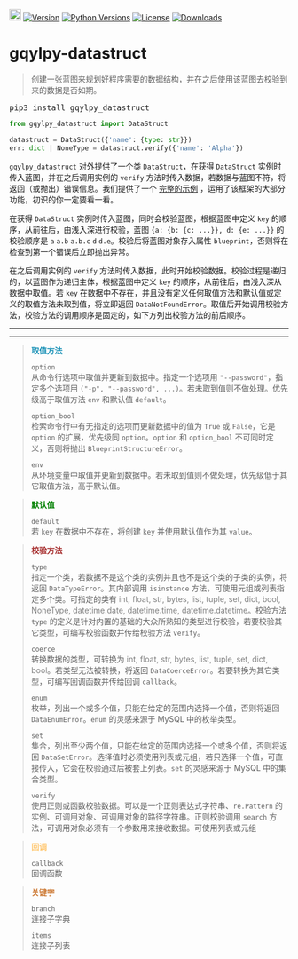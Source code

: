 [<img alt="LOGO" src="http://www.gqylpy.com/static/img/favicon.ico" height="21" width="21"/>](http://www.gqylpy.com)
[![Version](https://img.shields.io/pypi/v/gqylpy_datastruct)](https://pypi.org/project/gqylpy_datastruct/)
[![Python Versions](https://img.shields.io/pypi/pyversions/gqylpy_datastruct)](https://pypi.org/project/gqylpy_datastruct)
[![License](https://img.shields.io/pypi/l/gqylpy_datastruct)](https://github.com/gqylpy/gqylpy-datastruct/blob/master/LICENSE)
[![Downloads](https://pepy.tech/badge/gqylpy_datastruct/month)](https://pepy.tech/project/gqylpy_datastruct)

# gqylpy-datastruct

> 创建一张蓝图来规划好程序需要的数据结构，并在之后使用该蓝图去校验到来的数据是否如期。

<kbd>pip3 install gqylpy_datastruct</kbd>

```python
from gqylpy_datastruct import DataStruct

datastruct = DataStruct({'name': {type: str}})
err: dict | NoneType = datastruct.verify({'name': 'Alpha'})
```

`gqylpy_datastruct` 对外提供了一个类 `DataStruct`，在获得 `DataStruct` 实例时传入蓝图，并在之后调用实例的 `verify`
方法时传入数据，若数据与蓝图不符，将返回（或抛出）错误信息。我们提供了一个
[完整的示例](https://github.com/gqylpy/gqylpy-datastruct/blob/master/test.py) ，运用了该框架的大部分功能，初识的你一定要看一看。

在获得 `DataStruct` 实例时传入蓝图，同时会校验蓝图，根据蓝图中定义 `key` 的顺序，从前往后，由浅入深进行校验，蓝图
`{a: {b: {c: ...}}, d: {e: ...}}` 的校验顺序是 `a` `a.b` `a.b.c` `d` `d.e`。校验后将蓝图对象存入属性 
`blueprint`，否则将在检查到第一个错误后立即抛出异常。

在之后调用实例的 `verify` 方法时传入数据，此时开始校验数据。校验过程是递归的，以蓝图作为递归主体，根据蓝图中定义 `key`
的顺序，从前往后，由浅入深从数据中取值。若 `key` 在数据中不存在，并且没有定义任何取值方法和默认值或定义的取值方法未取到值，将立即返回
`DataNotFoundError`。取值后开始调用校验方法，校验方法的调用顺序是固定的，如下方列出校验方法的前后顺序。
___
___

> __<font color=#158fb5>取值方法</font>__
> 
> <kbd><kbd>`option`</kbd></kbd>  
> 从命令行选项中取值并更新到数据中。指定一个选项用 `"--password"`，指定多个选项用
`("-p", "--password", ...)`。若未取到值则不做处理。优先级高于取值方法 `env` 和默认值 `default`。
> 
> <kbd><kbd>`option_bool`</kbd></kbd>  
> 检索命令行中有无指定的选项而更新数据中的值为 `True` 或 `False`，它是 `option` 的扩展，优先级同 `option`。`option`
和 `option_bool` 不可同时定义，否则将抛出 `BlueprintStructureError`。
> 
> <kbd><kbd>`env`</kbd></kbd>  
> 从环境变量中取值并更新到数据中。若未取到值则不做处理，优先级低于其它取值方法，高于默认值。

> __<font color=green>默认值</font>__
> 
> <kbd><kbd>`default`</kbd></kbd>  
> 若 `key` 在数据中不存在，将创建 `key` 并使用默认值作为其 `value`。

> __<font color=brown>校验方法</font>__
> 
> <kbd><kbd>`type`</kbd></kbd>  
> 指定一个类，若数据不是这个类的实例并且也不是这个类的子类的实例，将返回 `DataTypeError`。其内部调用 `isinstance` 
方法，可使用元组或列表指定多个类。可指定的类有 <font color=gray>int, float, str, bytes, list, tuple, set, 
dict, bool, NoneType, datetime.date, datetime.time, datetime.datetime</font>。校验方法 `type`
的定义是针对内置的基础的大众所熟知的类型进行校验，若要校验其它类型，可编写校验函数并传给校验方法 `verify`。
> 
> <kbd><kbd>`coerce`</kbd></kbd>  
> 转换数据的类型，可转换为 <font color=gray>int, float, str, bytes, list, tuple, set, dict, 
bool</font>。若类型无法被转换，将返回 `DataCoerceError`。若要转换为其它类型，可编写回调函数并传给回调 `callback`。
> 
> <kbd><kbd>`enum`</kbd></kbd>  
> 枚举，列出一个或多个值，只能在给定的范围内选择一个值，否则将返回 `DataEnumError`。`enum` 的灵感来源于 MySQL 中的枚举类型。
> 
> <kbd><kbd>`set`</kbd></kbd>  
> 集合，列出至少两个值，只能在给定的范围内选择一个或多个值，否则将返回 
`DataSetError`。选择值时必须使用列表或元组，若只选择一个值，可直接传入，它会在校验通过后被套上列表。`set` 的灵感来源于 MySQL 中的集合类型。
> 
> <kbd><kbd>`verify`</kbd></kbd>  
> 使用正则或函数校验数据。可以是一个正则表达式字符串、`re.Pattern` 的实例、可调用对象、可调用对象的路径字符串。正则校验调用 `search` 
方法，可调用对象必须有一个参数用来接收数据。可使用列表或元组

> __<font color=#FFC66D>回调</font>__
> 
> <kbd><kbd>`callback`</kbd></kbd>  
> 回调函数

> __<font color=#CC7832>关键字</font>__
> 
> <kbd><kbd>`branch`</kbd></kbd>  
> 连接子字典
> 
> <kbd><kbd>`items`</kbd></kbd>  
> 连接子列表
